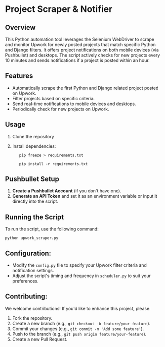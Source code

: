 # Project Scraper & Notifier


## Overview

This Python automation tool leverages the Selenium WebDriver to scrape and monitor Upwork for newly posted projects that match specific Python and Django filters. It offers project notifications on both mobile devices (via Pushbullet) and desktops. The script actively checks for new projects every 10 minutes and sends notifications if a project is posted within an hour.

## Features

- Automatically scrape the first Python and Django related project posted on Upwork.
- Filter projects based on specific criteria.
- Send real-time notifications to mobile devices and desktops.
- Periodically check for new projects on Upwork.

## Usage

1. Clone the repository

2. Install dependencies:

    ```shell
       pip freeze > requirements.txt
    
       pip install -r requirements.txt
  ## Pushbullet Setup

1. **Create a Pushbullet Account** (if you don't have one).
2. **Generate an API Token** and set it as an environment variable or input it directly into the script.

## Running the Script

  To run the script, use the following command:
        
    python upwork_scraper.py

## Configuration:

- Modify the `config.py` file to specify your Upwork filter criteria and notification settings.
- Adjust the script's timing and frequency in `scheduler.py` to suit your preferences.

## Contributing:

We welcome contributions! If you'd like to enhance this project, please:

1. Fork the repository.
2. Create a new branch (e.g., `git checkout -b feature/your-feature`).
3. Commit your changes (e.g., `git commit -m 'Add some feature'`).
4. Push to the branch (e.g., `git push origin feature/your-feature`).
5. Create a new Pull Request.

